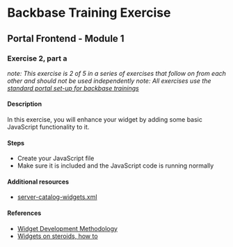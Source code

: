 # Backbase Training Exercise

## Portal Frontend - Module 1

### Exercise 2, part a

_note: This exercise is 2 of 5 in a series of exercises that follow on from each other and should not be used independently_
_note: All exercises use the [standard portal set-up for backbase trainings](https://my.backbase.com/resources/how-to-guides/getting-your-first-launchpad-based-portal-set-up/)_

#### Description

In this exercise, you will enhance your widget by adding some basic JavaScript functionality to it.

#### Steps

 - Create your JavaScript file
 - Make sure it is included and the JavaScript code is running normally

#### Additional resources

 - [server-catalog-widgets.xml](../../../../../config-info/import/server-catalog-widgets.xml#L28-L52)

#### References

 - [Widget Development Methodology](https://github.com/Backbase/methodology-widget-development)
 - [Widgets on steroids, how to](https://my.backbase.com/resources/how-to-guides/widgets-on-steroids-launchpad)
